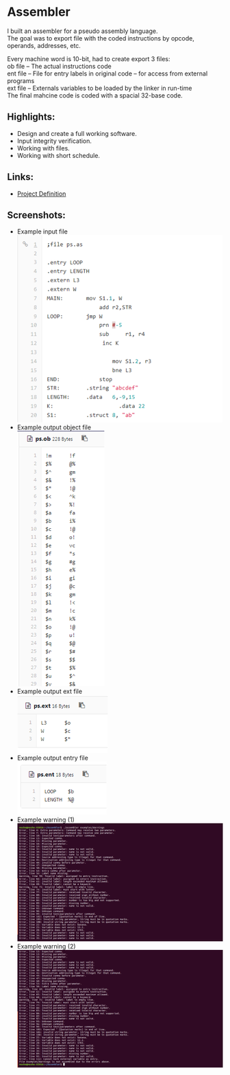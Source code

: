 # Assembler


I built an assembler for a pseudo assembly language.  
The goal was to export file with the coded instructions by opcode, operands, addresses, etc.

Every machine word is 10-bit, had to create export 3 files:  
ob file – The actual instructions code  
ent file – File for entry labels in original code – for access from external programs  
ext file – Externals variables to be loaded by the linker in run-time  
The final mahcine code is coded with a spacial 32-base code.  

## Highlights:
* Design and create a full working software.
* Input integrity verification.
* Working with files.
* Working with short schedule.

## Links:
* [Project Definition](./project-definition.pdf)

## Screenshots:  
* Example input file  
	![](./Example%20photos/assembler-input.png "Example input file")  
* Example output object file  
	![](./Example%20photos/assembler-ps.png "Example output object file")  
* Example output ext file  
	![](./Example%20photos/assembler-ext.png "Example output ext file")  
* Example output entry file  
	![](./Example%20photos/Assembler-entry.png "Example output entry file")  
* Example warning (1)
	![](./Example%20photos/Assembler-Warnings1.png "Example warning")  
* Example warning (2)
	![](./Example%20photos/Assembler-Warnings2.png "Example warning")  